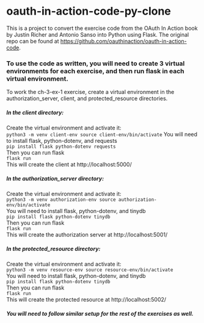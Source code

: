 # oauth-in-action-code-py-clone
This is a project to convert the exercise code from the OAuth In Action book by Justin Richer and Antonio Sanso into Python using Flask.
The original repo can be found at https://github.com/oauthinaction/oauth-in-action-code.

### To use the code as written, you will need to create 3 virtual environments for each exercise, and then run flask in each virtual environment.
To work the ch-3-ex-1 exercise, create a virtual environment in the authorization_server, client, and protected_resource directories.
##### In the client directory:
Create the virtual environment and activate it:  
    `python3 -m venv client-env
    source client-env/bin/activate`
You will need to install flask, python-dotenv, and requests  
    `pip install flask python-dotenv requests`  
Then you can run flask  
    `flask run`  
This will create the client at http://localhost:5000/

##### In the authorization_server directory:
Create the virtual environment and activate it:  
    `python3 -m venv authorization-env
    source authorization-env/bin/activate`  
You will need to install flask, python-dotenv, and tinydb  
    `pip install flask python-dotenv tinydb`  
Then you can run flask  
    `flask run`  
This will create the authorization server at http://localhost:5001/

##### In the protected_resource directory:
Create the virtual environment and activate it:  
    `python3 -m venv resource-env
    source resource-env/bin/activate`  
You will need to install flask, python-dotenv, and tinydb  
    `pip install flask python-dotenv tinydb`  
Then you can run flask  
    `flask run`  
This will create the protected resource at http://localhost:5002/

##### You will need to follow similar setup for the rest of the exercises as well.